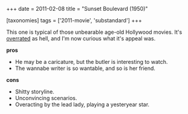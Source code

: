 +++
date = 2011-02-08
title = "Sunset Boulevard (1950)"

[taxonomies]
tags = ['2011-movie', 'substandard']
+++

This one is typical of those unbearable age-old Hollywood movies. It\'s
[overrated] as hell, and I\'m now curious what it\'s appeal was.

**pros**

-   He may be a caricature, but the butler is interesting to watch.
-   The wannabe writer is so wantable, and so is her friend.

**cons**

-   Shitty storyline.
-   Unconvincing scenarios.
-   Overacting by the lead lady, playing a yesteryear star.

  [overrated]: http://en.wikipedia.org/wiki/Sunset_Boulevard_(film)#Stature
